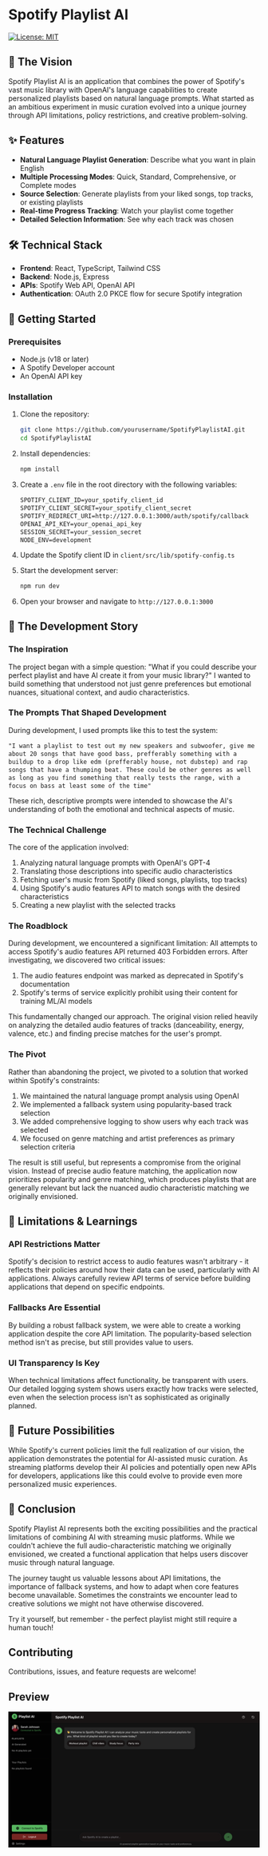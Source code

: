 # Spotify Playlist AI
[![License: MIT](https://img.shields.io/badge/License-MIT-blue.svg)](https://opensource.org/licenses/MIT)

## 🎵 The Vision

Spotify Playlist AI is an application that combines the power of Spotify's vast music library with OpenAI's language capabilities to create personalized playlists based on natural language prompts. What started as an ambitious experiment in music curation evolved into a unique journey through API limitations, policy restrictions, and creative problem-solving.

## ✨ Features

- **Natural Language Playlist Generation**: Describe what you want in plain English
- **Multiple Processing Modes**: Quick, Standard, Comprehensive, or Complete modes
- **Source Selection**: Generate playlists from your liked songs, top tracks, or existing playlists
- **Real-time Progress Tracking**: Watch your playlist come together
- **Detailed Selection Information**: See why each track was chosen

## 🛠️ Technical Stack

- **Frontend**: React, TypeScript, Tailwind CSS
- **Backend**: Node.js, Express
- **APIs**: Spotify Web API, OpenAI API
- **Authentication**: OAuth 2.0 PKCE flow for secure Spotify integration

## 🚀 Getting Started

### Prerequisites

- Node.js (v18 or later)
- A Spotify Developer account
- An OpenAI API key

### Installation

1. Clone the repository:
   ```bash
   git clone https://github.com/yourusername/SpotifyPlaylistAI.git
   cd SpotifyPlaylistAI
   ```

2. Install dependencies:
   ```bash
   npm install
   ```

3. Create a `.env` file in the root directory with the following variables:
   ```
   SPOTIFY_CLIENT_ID=your_spotify_client_id
   SPOTIFY_CLIENT_SECRET=your_spotify_client_secret
   SPOTIFY_REDIRECT_URI=http://127.0.0.1:3000/auth/spotify/callback
   OPENAI_API_KEY=your_openai_api_key
   SESSION_SECRET=your_session_secret
   NODE_ENV=development
   ```

4. Update the Spotify client ID in `client/src/lib/spotify-config.ts`

5. Start the development server:
   ```bash
   npm run dev
   ```

6. Open your browser and navigate to `http://127.0.0.1:3000`

## 📖 The Development Story

### The Inspiration

The project began with a simple question: "What if you could describe your perfect playlist and have AI create it from your music library?" I wanted to build something that understood not just genre preferences but emotional nuances, situational context, and audio characteristics.

### The Prompts That Shaped Development

During development, I used prompts like this to test the system:

```
"I want a playlist to test out my new speakers and subwoofer, give me about 20 songs that have good bass, prefferably something with a buildup to a drop like edm (prefferably house, not dubstep) and rap songs that have a thumping beat. These could be other genres as well as long as you find something that really tests the range, with a focus on bass at least some of the time"
```

These rich, descriptive prompts were intended to showcase the AI's understanding of both the emotional and technical aspects of music.

### The Technical Challenge

The core of the application involved:

1. Analyzing natural language prompts with OpenAI's GPT-4
2. Translating those descriptions into specific audio characteristics
3. Fetching user's music from Spotify (liked songs, playlists, top tracks)
4. Using Spotify's audio features API to match songs with the desired characteristics
5. Creating a new playlist with the selected tracks

### The Roadblock

During development, we encountered a significant limitation: All attempts to access Spotify's audio features API returned 403 Forbidden errors. After investigating, we discovered two critical issues:

1. The audio features endpoint was marked as deprecated in Spotify's documentation
2. Spotify's terms of service explicitly prohibit using their content for training ML/AI models

This fundamentally changed our approach. The original vision relied heavily on analyzing the detailed audio features of tracks (danceability, energy, valence, etc.) and finding precise matches for the user's prompt.

### The Pivot

Rather than abandoning the project, we pivoted to a solution that worked within Spotify's constraints:

1. We maintained the natural language prompt analysis using OpenAI
2. We implemented a fallback system using popularity-based track selection
3. We added comprehensive logging to show users why each track was selected
4. We focused on genre matching and artist preferences as primary selection criteria

The result is still useful, but represents a compromise from the original vision. Instead of precise audio feature matching, the application now prioritizes popularity and genre matching, which produces playlists that are generally relevant but lack the nuanced audio characteristic matching we originally envisioned.

## 🚧 Limitations & Learnings

### API Restrictions Matter

Spotify's decision to restrict access to audio features wasn't arbitrary - it reflects their policies around how their data can be used, particularly with AI applications. Always carefully review API terms of service before building applications that depend on specific endpoints.

### Fallbacks Are Essential

By building a robust fallback system, we were able to create a working application despite the core API limitation. The popularity-based selection method isn't as precise, but still provides value to users.

### UI Transparency Is Key

When technical limitations affect functionality, be transparent with users. Our detailed logging system shows users exactly how tracks were selected, even when the selection process isn't as sophisticated as originally planned.

## 🔮 Future Possibilities

While Spotify's current policies limit the full realization of our vision, the application demonstrates the potential for AI-assisted music curation. As streaming platforms develop their AI policies and potentially open new APIs for developers, applications like this could evolve to provide even more personalized music experiences.

## 🎯 Conclusion

Spotify Playlist AI represents both the exciting possibilities and the practical limitations of combining AI with streaming music platforms. While we couldn't achieve the full audio-characteristic matching we originally envisioned, we created a functional application that helps users discover music through natural language.

The journey taught us valuable lessons about API limitations, the importance of fallback systems, and how to adapt when core features become unavailable. Sometimes the constraints we encounter lead to creative solutions we might not have otherwise discovered.

Try it yourself, but remember - the perfect playlist might still require a human touch! 

## Contributing

Contributions, issues, and feature requests are welcome!

## Preview

![Main Page](/assets/screenshot.png)